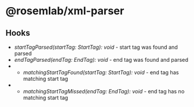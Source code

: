 # @rosemlab/xml-parser

## Hooks

- _startTagParsed(startTag: StartTag): void_ - start tag was found and parsed
- _endTagParsed(endTag: EndTag): void_ - end tag was found and parsed
- - _matchingStartTagFound(startTag: StartTag): void_ - end tag has matching start tag
- - _matchingStartTagMissed(endTag: EndTag): void_ - end tag has no matching start tag
